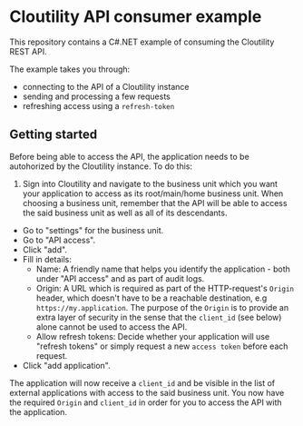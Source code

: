 # Cloutility API consumer example
This repository contains a C#.NET example of consuming the Cloutility REST API.

The example takes you through:
- connecting to the API of a Cloutility instance
- sending and processing a few requests
- refreshing access using a `refresh-token`

## Getting started
Before being able to access the API, the application needs to be autohorized by the Cloutility instance. To do this:

1. Sign into Cloutility and navigate to the business unit which you want your application to access as its root/main/home business unit. When choosing a business unit, remember that the API will be able to access the said business unit as well as all of its descendants.
- Go to "settings" for the business unit.
- Go to "API access".
- Click "add".
- Fill in details:
  - Name: A friendly name that helps you identify the application - both under "API access" and as part of audit logs.
  - Origin: A URL which is required as part of the HTTP-request's `Origin` header, which doesn't have to be a reachable destination, e.g `https://my.application`. The purpose of the `Origin` is to provide an extra layer of security in the sense that the `client_id` (see below) alone cannot be used to access the API.
  - Allow refresh tokens: Decide whether your application will use "refresh tokens" or simply request a new `access token` before each request.
- Click "add application".

The application will now receive a `client_id` and be visible in the list of external applications with access to the said business unit. You now have the required `Origin` and `client_id` in order for you to access the API with the application.
